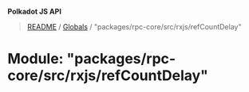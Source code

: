 **Polkadot JS API**

> [README](../README.md) / [Globals](../globals.md) / "packages/rpc-core/src/rxjs/refCountDelay"

# Module: "packages/rpc-core/src/rxjs/refCountDelay"
